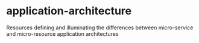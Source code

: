 # application-architecture
Resources defining and illuminating the differences between micro-service and micro-resource application architectures 
